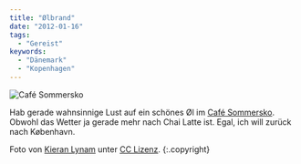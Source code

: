 ```yaml
---
title: "Ølbrand"
date: "2012-01-16"
tags:
  - "Gereist"
keywords:
  - "Dänemark"
  - "Kopenhagen"
---
```


![Café Sommersko](/images/codecandies/cafesommersko.jpg)

Hab gerade wahnsinnige Lust auf ein schönes Øl im [Café Sommersko](http://www.cafesommersko.dk/). Obwohl das Wetter ja gerade mehr nach Chai Latte ist. Egal, ich will zurück nach København.

Foto von [Kieran Lynam](http://www.flickr.com/photos/kieranlynam/) unter [CC Lizenz](http://creativecommons.org/licenses/by/2.0/). {:.copyright}
